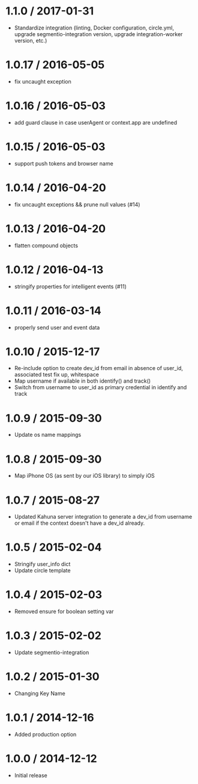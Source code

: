 
1.1.0 / 2017-01-31
==================

  * Standardize integration (linting, Docker configuration, circle.yml, upgrade
segmentio-integration version, upgrade integration-worker version, etc.)


1.0.17 / 2016-05-05
===================

  * fix uncaught exception

1.0.16 / 2016-05-03
===================

  * add guard clause in case userAgent or context.app are undefined

1.0.15 / 2016-05-03
===================

  * support push tokens and browser name

1.0.14 / 2016-04-20
===================

  * fix uncaught exceptions && prune null values (#14)

1.0.13 / 2016-04-20
===================

  * flatten compound objects

1.0.12 / 2016-04-13
===================

  * stringify properties for intelligent events (#11)

1.0.11 / 2016-03-14
===================

  * properly send user and event data

1.0.10 / 2015-12-17
===================

  * Re-include option to create dev_id from email in absence of user_id, associated test fix up, whitespace
  * Map username if available in both identify() and track()
  * Switch from username to user_id as primary credential in identify and track

1.0.9 / 2015-09-30
==================

  * Update os name mappings

1.0.8 / 2015-09-30
==================

  * Map iPhone OS (as sent by our iOS library) to simply iOS

1.0.7 / 2015-08-27
==================

  * Updated Kahuna server integration to generate a dev_id from username or email if the context doesn't have a dev_id already.


1.0.5 / 2015-02-04
==================

  * Stringify user_info dict
  * Update circle template

1.0.4 / 2015-02-03
==================

  * Removed ensure for boolean setting var

1.0.3 / 2015-02-02
==================

 * Update segmentio-integration

1.0.2 / 2015-01-30
==================

  * Changing Key Name

1.0.1 / 2014-12-16
==================

  * Added production option

1.0.0 / 2014-12-12
==================

 * Initial release
